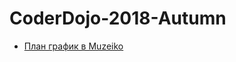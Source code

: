 # CoderDojo-2018-Autumn

* [План график в Muzeiko](https://github.com/CoderDojoBulgaria/CoderDojo-2018-Autumn)
